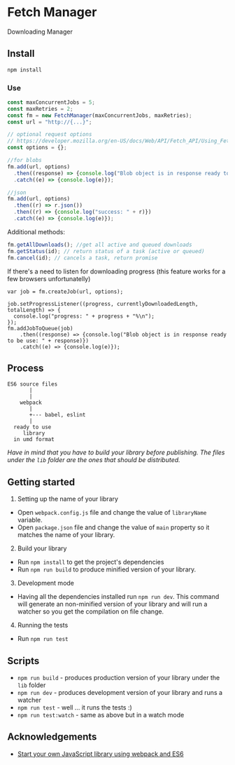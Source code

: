 # Fetch Manager
Downloading Manager

## Install
```bash
npm install
```

### Use
```javascript
const maxConcurrentJobs = 5;
const maxRetries = 2;
const fm = new FetchManager(maxConcurrentJobs, maxRetries);
const url = "http://{...}";

// optional request options
// https://developer.mozilla.org/en-US/docs/Web/API/Fetch_API/Using_Fetch
const options = {};

//for blobs
fm.add(url, options)
  .then((response) => {console.log("Blob object is in response ready to be used: " + response)})
  .catch((e) => {console.log(e)});

//json
fm.add(url, options)
  .then((r) => r.json())
  .then((r) => {console.log("success: " + r)})
  .catch((e) => {console.log(e)});
```

Additional methods:

```javascript
fm.getAllDownloads(); //get all active and queued downloads
fm.getStatus(id); // return status of a task (active or queued)
fm.cancel(id); // cancels a task, return promise
```

If there's a need to listen for downloading progress (this feature works for a few browsers unfortunatelly)
```
var job = fm.createJob(url, options);

job.setProgressListener((progress, currentlyDownloadedLength, totalLength) => {
  console.log("progress: " + progress + "%\n");
});
fm.addJobToQueue(job)
    .then((response) => {console.log("Blob object is in response ready to be use: " + response)})
    .catch((e) => {console.log(e)});

```

## Process

```
ES6 source files
       |
       |
    webpack
       |
       +--- babel, eslint
       |
  ready to use
     library
  in umd format
```

*Have in mind that you have to build your library before publishing. The files under the `lib` folder are the ones that should be distributed.*

## Getting started

1. Setting up the name of your library
  * Open `webpack.config.js` file and change the value of `libraryName` variable.
  * Open `package.json` file and change the value of `main` property so it matches the name of your library.
2. Build your library
  * Run `npm install` to get the project's dependencies
  * Run `npm run build` to produce minified version of your library.
3. Development mode
  * Having all the dependencies installed run `npm run dev`. This command will generate an non-minified version of your library and will run a watcher so you get the compilation on file change.
4. Running the tests
  * Run `npm run test`

## Scripts

* `npm run build` - produces production version of your library under the `lib` folder
* `npm run dev` - produces development version of your library and runs a watcher
* `npm run test` - well ... it runs the tests :)
* `npm run test:watch` - same as above but in a watch mode

## Acknowledgements

* [Start your own JavaScript library using webpack and ES6](http://krasimirtsonev.com/blog/article/javascript-library-starter-using-webpack-es6)
